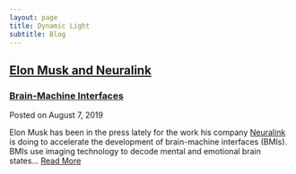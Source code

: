 ```yaml
---
layout: page
title: Dynamic Light
subtitle: Blog
---
```

<div class="posts-list">
  <article class="post-preview">
    <a href="/2019-08-07-Elon-Musk/">
	  <h2 class="post-title">Elon Musk and Neuralink</h2>
	  <h3 class="post-subtitle">
	    Brain-Machine Interfaces
	  </h3>	    
    </a>
    <p class="post-meta">
      Posted on August 7, 2019
    </p>
    <div class="post-entry">
      Elon Musk has been in the press lately for the work his company <a href="https://www.neuralink.com"> Neuralink</a> is doing to accelerate the development of brain-machine interfaces (BMIs). BMIs use imaging technology to decode mental and emotional brain states...
	  <a href="/2019-08-07-Elon-Musk/" class="post-read-more">Read More</a>
    </div>
  
   </article>

